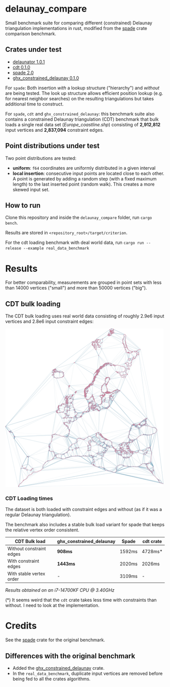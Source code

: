 # delaunay_compare

Small benchmark suite for comparing different (constrained) Delaunay triangulation implementations in rust, modified from the [spade](https://github.com/Stoeoef/spade/tree/master/delaunay_compare) crate comparison benchmark.

## Crates under test

 - [delaunator 1.0.1](https://crates.io/crates/delaunator)
 - [cdt 0.1.0](https://crates.io/crates/cdt)
 - [spade 2.0](https://crates.io/crates/spade)
 - [ghx_constrained_delaunay 0.1.0]("https://github.com/Henauxg/ghx_constrained_delaunay")

For `spade`: Both insertion *with* a lookup structure ("hierarchy") and *without* are being tested.
The look up structure allows efficient position lookup (e.g. for nearest neighbor searches) on the resulting triangulations but takes additional time to construct.

For `spade`, `cdt` and `ghx_constrained_delaunay`: this benchmark suite also contains a constrained Delaunay triangulation (CDT) benchmark that bulk loads a single real data set (_Europe_coastline.shp_) consisting of **2,912,812** input vertices and **2,837,094** constraint edges.

## Point distributions under test

Two point distributions are tested:
 - **uniform**: `f64` coordinates are uniformly distributed in a given interval
 - **local insertion**: consecutive input points are located close to each other. A point is generated by adding a random step (with a fixed maximum length) to the last inserted point (random walk). This creates a more skewed input set.

 ## How to run

 Clone this repository and inside the `delaunay_compare` folder, run `cargo bench`.

 Results are stored in `<repository_root>/target/criterion`.

 For the cdt loading benchmark with deal world data, run `cargo run --release --example real_data_benchmark`

# Results

For better comparability, measurements are grouped in point sets with less than 14000 vertices ("small") and more than 50000 vertices ("big").

## CDT bulk loading

The CDT bulk loading uses real world data consisting of roughly 2.9e6 input vertices and 2.8e6 input constraint edges:

<img src="examples/europe.png" alt="European coastline dataset" style="width:500px">

### CDT Loading times

The dataset is both loaded with constraint edges and without (as if it was a regular Delaunay triangulation).

The benchmark also includes a stable bulk load variant for spade that keeps the relative vertex order consistent.

| CDT Bulk load            | ghx_constrained_delaunay | Spade  | cdt crate |
| ------------------------ | ------------------------ | ------ | --------- |
| Without constraint edges | **908ms**                | 1592ms | 4728ms*   |
| With constraint edges    | **1443ms**               | 2020ms | 2026ms    |
| With stable vertex order | -                        | 3109ms | -         |

_Results obtained on an i7-14700KF CPU @ 3.40GHz_

(*) It seems weird that the `cdt` crate takes less time with constraints than without. I need to look at the implementation.

# Credits

See the [spade](https://github.com/Stoeoef/spade) crate for the original benchmark.


## Differences with the original benchmark

- Added the [ghx_constrained_delaunay]("https://github.com/Henauxg/ghx_constrained_delaunay") crate.
- In the `real_data_benchmark`, duplicate input vertices are removed before being fed to all the crates algorithms.
